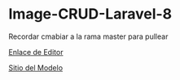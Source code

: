 # Image-CRUD-Laravel-8

Recordar cmabiar a la rama master para pullear

 [Enlace de Editor](https://stackedit.io/app#)


[Sitio del Modelo](https://dcodemania.com/post/crud-application-image-upload-laravel-8-ajax-sweetalert-datatable)
